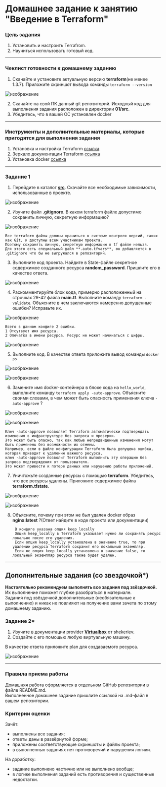 # Домашнее задание к занятию "Введение в Terraform"

### Цель задания

1. Установить и настроить Terrafrom.
2. Научиться использовать готовый код.

------

### Чеклист готовности к домашнему заданию

1. Скачайте и установите актуальную версию **terraform**(не менее 1.3.7). Приложите скриншот вывода команды ```terraform --version```

![изображение](https://user-images.githubusercontent.com/89098193/226203135-73e4c2b9-e6cc-412d-a7f8-0085aeb65bb9.png)


2. Скачайте на свой ПК данный git репозиторий. Исходный код для выполнения задания расположен в директории **01/src**.
3. Убедитесь, что в вашей ОС установлен docker

------

### Инструменты и дополнительные материалы, которые пригодятся для выполнения задания

1. Установка и настройка Terraform  [ссылка](https://cloud.yandex.ru/docs/tutorials/infrastructure-management/terraform-quickstart#from-yc-mirror)
2. Зеркало документации Terraform  [ссылка](https://registry.tfpla.net/browse/providers) 
3. Установка docker [ссылка](https://docs.docker.com/engine/install/ubuntu/) 
------

### Задание 1

1. Перейдите в каталог [**src**](https://github.com/netology-code/ter-homeworks/tree/main/01/src). Скачайте все необходимые зависимости, использованные в проекте. 

![изображение](https://user-images.githubusercontent.com/89098193/226203164-30749e51-cf5e-4eff-b308-556c641a060f.png)


2. Изучите файл **.gitignore**. В каком terraform файле допустимо сохранить личную, секретную информацию?

![изображение](https://user-images.githubusercontent.com/89098193/226203191-5f798016-d687-4bc1-b0a9-3edfa027e564.png)

    Все terraform файлы должны храниться в системе контроля версий, таких как Git, и доступны всем участникам проекта. 
    Поэтому сохранять личную, секретную информацию в tf файле нельзя. 
    Для этого есть специальный файл **.auto.tfvars**, он добавляется в .gitignore что бы не выгружался в репозиторий. 


3. Выполните код проекта. Найдите  в State-файле секретное содержимое созданного ресурса **random_password**. Пришлите его в качестве ответа.

![изображение](https://user-images.githubusercontent.com/89098193/226203641-f26928f7-17dc-4eb5-b13f-cd8948bf0cd0.png)


4. Раскомментируйте блок кода, примерно расположенный на строчках 29-42 файла **main.tf**.
Выполните команду ```terraform -validate```. Объясните в чем заключаются намеренно допущенные ошибки? Исправьте их.

![изображение](https://user-images.githubusercontent.com/89098193/226203667-dfe1d268-b532-42a4-88e9-eaf4c3c754bc.png)




    Всего в данном конфиге 2 ошибки. 
    1 Отсутвует имя ресурса.
    2 Опечатка в имени ресурса. Ресурс не может начинаться с цифры.  

![изображение](https://user-images.githubusercontent.com/89098193/226203870-2c42d236-ad7d-4ef3-98c9-8d1962e52112.png)

    
5. Выполните код. В качестве ответа приложите вывод команды ```docker ps```

![изображение](https://user-images.githubusercontent.com/89098193/226203891-90c843d0-ead6-48a5-ada8-890a72eac134.png)

![изображение](https://user-images.githubusercontent.com/89098193/226203899-d38f3549-5601-475c-bafb-9cd16f8e0773.png)


6. Замените имя docker-контейнера в блоке кода на ```hello_world```, выполните команду ```terraform apply -auto-approve```.
Объясните своими словами, в чем может быть опасность применения ключа  ```-auto-approve``` ? 

![изображение](https://user-images.githubusercontent.com/89098193/226203933-8ae8367e-3f71-4eea-8c17-a9f3de605cfc.png)

![изображение](https://user-images.githubusercontent.com/89098193/226203941-c7308bfc-0483-4730-8724-9a072206b5fa.png)


    Ключ -auto-approve позволяет Terraform автоматически подтверждать изменения в инфраструктуре без запроса и проверки. 
    Это может быть опасно, так как любые непредвиденные изменения могут быть применены без возможности их отмены.
    Например, если в файле конфигурации Terraform была допущена ошибка, которая приводит к удалению важного ресурса, 
    ключ -auto-approve позволит Terraform выполнить эту операцию без запроса подтверждения от пользователя. 
    Это может привести к потере данных или нарушению работы приложений.


7. Уничтожьте созданные ресурсы с помощью **terraform**. Убедитесь, что все ресурсы удалены. Приложите содержимое файла **terraform.tfstate**. 

![изображение](https://user-images.githubusercontent.com/89098193/226204025-70414115-0d9b-4af6-930d-52a92b6d9c49.png)

![изображение](https://user-images.githubusercontent.com/89098193/226204603-9536ef8b-e7c4-484e-ae7b-0c860397e53e.png)


8. Объясните, почему при этом не был удален docker образ **nginx:latest** ?(Ответ найдите в коде проекта или документации)


        В конфиге указана опция keep_locally
        Опция keep_locally в Terraform указывает нужно ли сохранять ресурс локально после его удаления. 
        Если опция keep_locally установлена в значение true, то при удалении ресурса Terraform сохранит его локальный экземпляр. 
        Если же опция keep_locally установлена в значение false, то локальный экземпляр ресурса также будет удален.


------

## Дополнительные задания (со звездочкой*)

**Настоятельно рекомендуем выполнять все задания под звёздочкой.**   Их выполнение поможет глубже разобраться в материале.   
Задания под звёздочкой дополнительные (необязательные к выполнению) и никак не повлияют на получение вами зачета по этому домашнему заданию. 

### Задание 2*

1. Изучите в документации provider [**Virtualbox**](https://registry.tfpla.net/providers/shekeriev/virtualbox/latest/docs/overview/index) от 
shekeriev.
2. Создайте с его помощью любую виртуальную машину.

В качестве ответа приложите plan для создаваемого ресурса.

![изображение](https://user-images.githubusercontent.com/89098193/226440639-ec25b02b-c8f0-40ff-9391-91a2bac676a1.png)


------

### Правила приема работы

Домашняя работа оформляется в отдельном GitHub репозитории в файле README.md.   
Выполненное домашнее задание пришлите ссылкой на .md-файл в вашем репозитории.

### Критерии оценки

Зачёт:

* выполнены все задания;
* ответы даны в развёрнутой форме;
* приложены соответствующие скриншоты и файлы проекта;
* в выполненных заданиях нет противоречий и нарушения логики.

На доработку:

* задание выполнено частично или не выполнено вообще;
* в логике выполнения заданий есть противоречия и существенные недостатки. 

